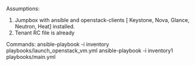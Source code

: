Assumptions:
1. Jumpbox with ansible and openstack-clients [ Keystone, Nova, Glance, Neutron, Heat] installed.
2. Tenant RC file is already

Commands:
ansible-playbook -i inventory playbooks/launch_openstack_vm.yml
ansible-playbook -i inventory1 playbooks/main.yml


